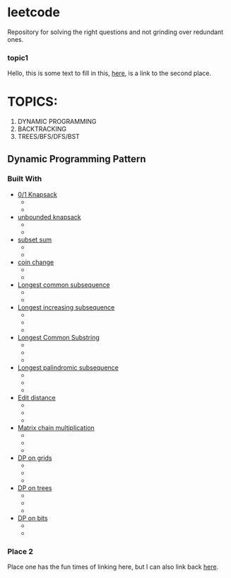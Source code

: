 # leetcode
Repository for solving the right questions and not grinding over redundant ones.

### topic1

Hello, this is some text to fill in this, [here](#place-2), is a link to the second place.

# TOPICS:
1. DYNAMIC PROGRAMMING <br>
2. BACKTRACKING <br>
3. TREES/BFS/DFS/BST<br>


## Dynamic Programming Pattern
### Built With

* [0/1 Knapsack]() 
  - []() 
  - []() 
* [unbounded knapsack]() 
  - []() 
  - []() 
* [subset sum]() 
  - []() 
  - []() 
* [coin change]() 
  - []() 
  - []() 
* [Longest common subsequence]() 
  - []() 
  - []() 
* [Longest increasing subsequence]() 
  - []() 
  - []() 
  - []() 
* [Longest Common Substring]() 
  - []() 
  - []() 
  - []() 
* [Longest palindromic subsequence]() 
  - []() 
  - []() 
  - []() 
* [Edit distance]() 
  - []() 
  - []() 
  - []() 
* [Matrix chain multiplication]() 
  - []() 
  - []() 
  - []() 
* [DP on grids]() 
  - []() 
  - []() 
  - []() 
* [DP on trees]() 
  - []() 
  - []() 
  - []() 
* [DP on bits]() 
  - []() 
  - []() 




### Place 2

Place one has the fun times of linking here, but I can also link back [here](#TOPICS).

 

